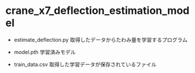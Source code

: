 # crane_x7_deflection_estimation_model

- estimate_deflection.py 
取得したデータからたわみ量を学習するプログラム

- model.pth 
学習済みモデル

- train_data.csv 
取得した学習データが保存されているファイル
